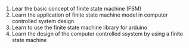 1. Lear the basic concept of finite state machine (FSM)
2. Learn the application of finite state machine model in computer controlled system design
3. Learn to use the finite state machine library for arduino
5. Learn the design of the computer controlled ssystem by using a finite state machine
